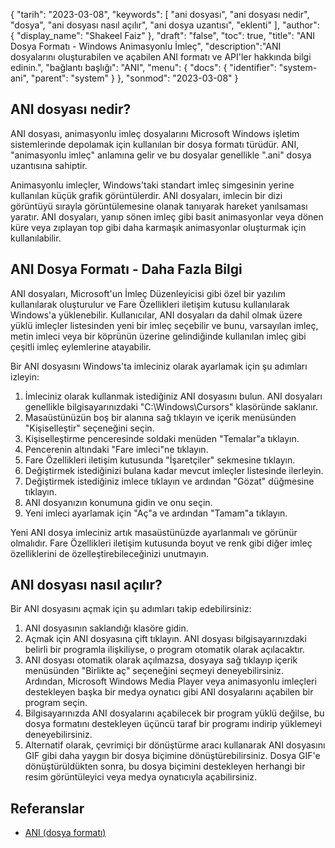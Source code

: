 {
"tarih": "2023-03-08",
  "keywords": [
"ani dosyası",
"ani dosyası nedir",
"dosya",
"ani dosyası nasıl açılır",
"ani dosya uzantısı",
"eklenti"
],
  "author": {
"display_name": "Shakeel Faiz"
},
"draft": "false",
"toc": true,
"title": "ANI Dosya Formatı - Windows Animasyonlu İmleç",
  "description":"ANI dosyalarını oluşturabilen ve açabilen ANI formatı ve API'ler hakkında bilgi edinin.",
"bağlantı başlığı": "ANI",
  "menu": {
    "docs": {
      "identifier": "system-ani",
      "parent": "system"
}
},
"sonmod": "2023-03-08"
}

## ANI dosyası nedir?

ANI dosyası, animasyonlu imleç dosyalarını Microsoft Windows işletim sistemlerinde depolamak için kullanılan bir dosya formatı türüdür. ANI, "animasyonlu imleç" anlamına gelir ve bu dosyalar genellikle ".ani" dosya uzantısına sahiptir.

Animasyonlu imleçler, Windows'taki standart imleç simgesinin yerine kullanılan küçük grafik görüntülerdir. ANI dosyaları, imlecin bir dizi görüntüyü sırayla görüntülemesine olanak tanıyarak hareket yanılsaması yaratır. ANI dosyaları, yanıp sönen imleç gibi basit animasyonlar veya dönen küre veya zıplayan top gibi daha karmaşık animasyonlar oluşturmak için kullanılabilir.

## ANI Dosya Formatı - Daha Fazla Bilgi

ANI dosyaları, Microsoft'un İmleç Düzenleyicisi gibi özel bir yazılım kullanılarak oluşturulur ve Fare Özellikleri iletişim kutusu kullanılarak Windows'a yüklenebilir. Kullanıcılar, ANI dosyaları da dahil olmak üzere yüklü imleçler listesinden yeni bir imleç seçebilir ve bunu, varsayılan imleç, metin imleci veya bir köprünün üzerine gelindiğinde kullanılan imleç gibi çeşitli imleç eylemlerine atayabilir.

Bir ANI dosyasını Windows'ta imleciniz olarak ayarlamak için şu adımları izleyin:

1. İmleciniz olarak kullanmak istediğiniz ANI dosyasını bulun. ANI dosyaları genellikle bilgisayarınızdaki "C:\Windows\Cursors" klasöründe saklanır.
2. Masaüstünüzün boş bir alanına sağ tıklayın ve içerik menüsünden "Kişiselleştir" seçeneğini seçin.
3. Kişiselleştirme penceresinde soldaki menüden "Temalar"a tıklayın.
4. Pencerenin altındaki "Fare imleci"ne tıklayın.
5. Fare Özellikleri iletişim kutusunda "İşaretçiler" sekmesine tıklayın.
6. Değiştirmek istediğinizi bulana kadar mevcut imleçler listesinde ilerleyin.
7. Değiştirmek istediğiniz imlece tıklayın ve ardından "Gözat" düğmesine tıklayın.
8. ANI dosyanızın konumuna gidin ve onu seçin.
9. Yeni imleci ayarlamak için "Aç"a ve ardından "Tamam"a tıklayın.

Yeni ANI dosya imleciniz artık masaüstünüzde ayarlanmalı ve görünür olmalıdır. Fare Özellikleri iletişim kutusunda boyut ve renk gibi diğer imleç özelliklerini de özelleştirebileceğinizi unutmayın.

## ANI dosyası nasıl açılır?

Bir ANI dosyasını açmak için şu adımları takip edebilirsiniz:

1. ANI dosyasının saklandığı klasöre gidin.
2. Açmak için ANI dosyasına çift tıklayın. ANI dosyası bilgisayarınızdaki belirli bir programla ilişkiliyse, o program otomatik olarak açılacaktır.
3. ANI dosyası otomatik olarak açılmazsa, dosyaya sağ tıklayıp içerik menüsünden "Birlikte aç" seçeneğini seçmeyi deneyebilirsiniz. Ardından, Microsoft Windows Media Player veya animasyonlu imleçleri destekleyen başka bir medya oynatıcı gibi ANI dosyalarını açabilen bir program seçin.
4. Bilgisayarınızda ANI dosyalarını açabilecek bir program yüklü değilse, bu dosya formatını destekleyen üçüncü taraf bir programı indirip yüklemeyi deneyebilirsiniz.
5. Alternatif olarak, çevrimiçi bir dönüştürme aracı kullanarak ANI dosyasını GIF gibi daha yaygın bir dosya biçimine dönüştürebilirsiniz. Dosya GIF'e dönüştürüldükten sonra, bu dosya biçimini destekleyen herhangi bir resim görüntüleyici veya medya oynatıcıyla açabilirsiniz.

## Referanslar
* [ANI (dosya formatı)](https://en.wikipedia.org/wiki/ANI_(file_format))

